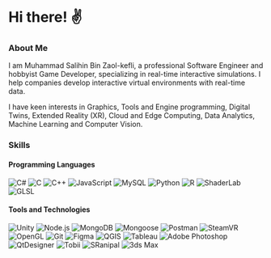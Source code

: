 # Hi there! ✌️

### About Me

I am Muhammad Salihin Bin Zaol-kefli, a professional Software Engineer and hobbyist Game Developer, specializing in real-time interactive simulations. I help companies develop interactive virtual environments with real-time data.

I have keen interests in Graphics, Tools and Engine programming, Digital Twins, Extended Reality (XR), Cloud and Edge Computing, Data Analytics, Machine Learning and Computer Vision.

### Skills

#### Programming Languages
![C#](https://img.shields.io/badge/c%23-%23239120.svg?style=for-the-badge&logo=c-sharp&logoColor=white)
![C](https://img.shields.io/badge/c-%2300599C.svg?style=for-the-badge&logo=c&logoColor=white)
![C++](https://img.shields.io/badge/c++-%2300599C.svg?style=for-the-badge&logo=c%2B%2B&logoColor=white)
![JavaScript](https://img.shields.io/badge/javascript-F7DF1E.svg?style=for-the-badge&logo=javascript&logoColor=black)
![MySQL](https://img.shields.io/badge/mysql-4479A1.svg?style=for-the-badge&logo=mysql&logoColor=white)
![Python](https://img.shields.io/badge/python-3670A0?style=for-the-badge&logo=python&logoColor=ffdd54)
![R](https://img.shields.io/badge/r-%23276DC3.svg?style=for-the-badge&logo=r&logoColor=white)
![ShaderLab](https://img.shields.io/badge/shaderlab-AD72C5.svg?style=for-the-badge&logo=shaderlab)
![GLSL](https://img.shields.io/badge/glsl-4386b5.svg?style=for-the-badge&logo=glsl)

#### Tools and Technologies
![Unity](https://img.shields.io/badge/unity-%23000000.svg?style=for-the-badge&logo=unity&logoColor=white)
![Node.js](https://img.shields.io/badge/node.js-339933.svg?style=for-the-badge&logo=nodedotjs&logoColor=white)
![MongoDB](https://img.shields.io/badge/mongodb-47A248.svg?style=for-the-badge&logo=mongodb&logoColor=white)
![Mongoose](https://img.shields.io/badge/mongoose-880000.svg?style=for-the-badge&logo=mongoose&logoColor=white)
![Postman](https://img.shields.io/badge/postman-FF6C37.svg?style=for-the-badge&logo=postman&logoColor=white)
![SteamVR](https://img.shields.io/badge/steamvr-%23000000.svg?style=for-the-badge&logo=steam&logoColor=white)
![OpenGL](https://img.shields.io/badge/OpenGL-%23FFFFFF.svg?style=for-the-badge&logo=opengl)
![Git](https://img.shields.io/badge/git-%23F05033.svg?style=for-the-badge&logo=git&logoColor=white)
![Figma](https://img.shields.io/badge/figma-F24E1E.svg?style=for-the-badge&logo=figma&logoColor=white)
![QGIS](https://img.shields.io/badge/QGIS-%41CD52.svg?style=for-the-badge&logo=qgis)
![Tableau](https://img.shields.io/badge/Tableau-E97627.svg?style=for-the-badge&logo=tableau&logoColor=white)
![Adobe Photoshop](https://img.shields.io/badge/adobe%20photoshop-%2331A8FF.svg?style=for-the-badge&logo=adobe%20photoshop&logoColor=white)
![QtDesigner](https://img.shields.io/badge/qt%20designer-589632.svg?style=for-the-badge&logo=qt%20designer)
![Tobii](https://img.shields.io/badge/tobii-231f20.svg?style=for-the-badge&logo=tobii)
![SRanipal](https://img.shields.io/badge/sranipal-00AEDE.svg?style=for-the-badge&logo=sranipal)
![3ds Max](https://img.shields.io/badge/3ds%20Max-209B9C.svg?style=for-the-badge&logo=3ds%20Max)


<!--
**SalSatSat/salsatsat** is a ✨ _special_ ✨ repository because its `README.md` (this file) appears on your GitHub profile.

Here are some ideas to get you started:

- 🔭 I’m currently working on ...
- 🌱 I’m currently learning ...
- 👯 I’m looking to collaborate on ...
- 🤔 I’m looking for help with ...
- 💬 Ask me about ...
- 📫 How to reach me: ...
- 😄 Pronouns: ...
- ⚡ Fun fact: ...
-->
